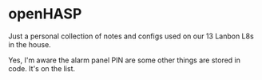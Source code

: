# openHASP

Just a personal collection of notes and configs used on our 13 Lanbon L8s in the house.

Yes, I'm aware the alarm panel PIN are some other things are stored in code.  It's on the list.


